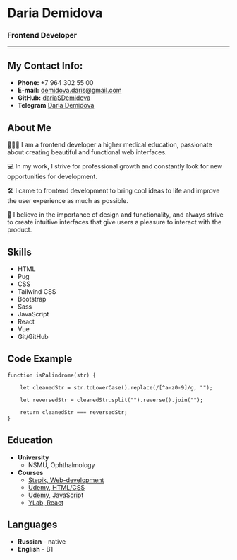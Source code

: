 # Daria Demidova

### Frontend Developer

---

## My Contact Info:

- **Phone:** +7 964 302 55 00
- **E-mail:** [demidova.daris@gmail.com](demidova.daris@gmail.com)
- **GitHub:** [dariaSDemidova](https://github.com/dariaSDemidova)
- **Telegram** [Daria Demidova](https://t.me/demi_dari)

## About Me

👩🏻‍💻 I am a frontend developer a higher medical education, passionate about creating beautiful and functional web interfaces.

💻 In my work, I strive for professional growth and constantly look for new opportunities for development.

🛠️ I came to frontend development to bring cool ideas to life and improve the user experience as much as possible.

🎨 I believe in the importance of design and functionality, and always strive to create intuitive interfaces that give users a pleasure to interact with the product.

## Skills

- HTML
- Pug
- CSS
- Tailwind CSS
- Bootstrap
- Sass
- JavaScript
- React
- Vue
- Git/GitHub

## Code Example

```
function isPalindrome(str) {

    let cleanedStr = str.toLowerCase().replace(/[^a-z0-9]/g, "");

    let reversedStr = cleanedStr.split("").reverse().join("");

    return cleanedStr === reversedStr;
}
```

## Education

- **University**
  - NSMU, Ophthalmology
- **Courses**
  - [Stepik, Web-development](https://stepik.org)
  - [Udemy, HTML/CSS](https://www.udemy.com/course/webdeveloper/)
  - [Udemy, JavaScript](https://www.udemy.com/course/javascript_full/)
  - [YLab, React](https://learning-platform.ylab.website)

## Languages

- **Russian** - native
- **English** - B1
